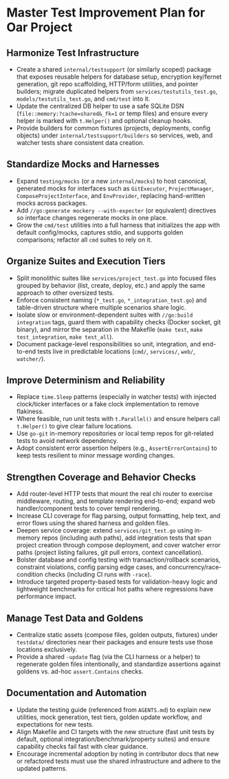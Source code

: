 # Master Test Improvement Plan for Oar Project

## Harmonize Test Infrastructure
- Create a shared `internal/testsupport` (or similarly scoped) package that exposes reusable helpers for database setup, encryption key/fernet generation, git repo scaffolding, HTTP/form utilities, and pointer builders; migrate duplicated helpers from `services/testutils_test.go`, `models/testutils_test.go`, and `cmd/test` into it.
- Update the centralized DB helper to use a safe SQLite DSN (`file::memory:?cache=shared&_fk=1` or temp files) and ensure every helper is marked with `t.Helper()` and optional cleanup hooks.
- Provide builders for common fixtures (projects, deployments, config objects) under `internal/testsupport/builders` so services, web, and watcher tests share consistent data creation.

## Standardize Mocks and Harnesses
- Expand `testing/mocks` (or a new `internal/mocks`) to host canonical, generated mocks for interfaces such as `GitExecutor`, `ProjectManager`, `ComposeProjectInterface`, and `EnvProvider`, replacing hand-written mocks across packages.
- Add `//go:generate mockery --with-expecter` (or equivalent) directives so interface changes regenerate mocks in one place.
- Grow the `cmd/test` utilities into a full harness that initializes the app with default config/mocks, captures stdio, and supports golden comparisons; refactor all `cmd` suites to rely on it.

## Organize Suites and Execution Tiers
- Split monolithic suites like `services/project_test.go` into focused files grouped by behavior (list, create, deploy, etc.) and apply the same approach to other oversized tests.
- Enforce consistent naming (`*_test.go`, `*_integration_test.go`) and table-driven structure where multiple scenarios share logic.
- Isolate slow or environment-dependent suites with `//go:build integration` tags, guard them with capability checks (Docker socket, git binary), and mirror the separation in the Makefile (`make test`, `make test_integration`, `make test_all`).
- Document package-level responsibilities so unit, integration, and end-to-end tests live in predictable locations (`cmd/`, `services/`, `web/`, `watcher/`).

## Improve Determinism and Reliability
- Replace `time.Sleep` patterns (especially in watcher tests) with injected clock/ticker interfaces or a fake clock implementation to remove flakiness.
- Where feasible, run unit tests with `t.Parallel()` and ensure helpers call `t.Helper()` to give clear failure locations.
- Use `go-git` in-memory repositories or local temp repos for git-related tests to avoid network dependency.
- Adopt consistent error assertion helpers (e.g., `AssertErrorContains`) to keep tests resilient to minor message wording changes.

## Strengthen Coverage and Behavior Checks
- Add router-level HTTP tests that mount the real chi router to exercise middleware, routing, and template rendering end-to-end; expand web handler/component tests to cover templ rendering.
- Increase CLI coverage for flag parsing, output formatting, help text, and error flows using the shared harness and golden files.
- Deepen service coverage: extend `services/git_test.go` using in-memory repos (including auth paths), add integration tests that span project creation through compose deployment, and cover watcher error paths (project listing failures, git pull errors, context cancellation).
- Bolster database and config testing with transaction/rollback scenarios, constraint violations, config parsing edge cases, and concurrency/race-condition checks (including CI runs with `-race`).
- Introduce targeted property-based tests for validation-heavy logic and lightweight benchmarks for critical hot paths where regressions have performance impact.

## Manage Test Data and Goldens
- Centralize static assets (compose files, golden outputs, fixtures) under `testdata/` directories near their packages and ensure tests use those locations exclusively.
- Provide a shared `-update` flag (via the CLI harness or a helper) to regenerate golden files intentionally, and standardize assertions against goldens vs. ad-hoc `assert.Contains` checks.

## Documentation and Automation
- Update the testing guide (referenced from `AGENTS.md`) to explain new utilities, mock generation, test tiers, golden update workflow, and expectations for new tests.
- Align Makefile and CI targets with the new structure (fast unit tests by default, optional integration/benchmark/property suites) and ensure capability checks fail fast with clear guidance.
- Encourage incremental adoption by noting in contributor docs that new or refactored tests must use the shared infrastructure and adhere to the updated patterns.
